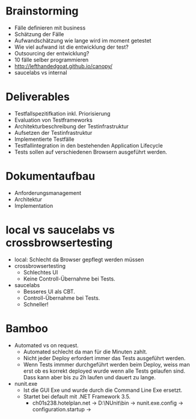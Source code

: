 # Brainstorming
- Fälle definieren mit business
- Schätzung der Fälle
- Aufwandschätzung wie lange wird im moment getestet
- Wie viel aufwand ist die entwicklung der test?
- Outsourcing  der entwicklung?
- 10 fälle selber programmieren
- http://lefthandedgoat.github.io/canopy/
- saucelabs vs internal

# Deliverables
- Testfallspezitifkation inkl. Priorisierung
- Evaluation von Testframeworks
- Architekturbeschreibung der Testinfrastruktur
- Aufsetzen der Testinfrastruktur
- Implementierte Testfälle
- Testfallintegration in den bestehenden Application Lifecycle
- Tests sollen auf verschiedenen Browsern ausgeführt werden.

# Dokumentaufbau
- Anforderungsmanagement
- Architektur
- Implementation


# local vs saucelabs vs crossbrowsertesting
- local: Schlecht da Browser gepflegt werden müssen
- crossbrowsertesting
    - Schlechtes UI
    - Keine Controll-Übernahme bei Tests.
- saucelabs
    - Besseres UI als CBT.
    - Controll-Übernahme bei Tests.
    - Schneller!
# Bamboo
- Automated vs on request.
    - Automated schlecht da man für die Minuten zahlt.
    - Nicht jeder Deploy erfordert immer das Tests ausgeführt werden.
    - Wenn Tests immmer durchgeführt werden beim Deploy, weiss man erst ob es korrekt deployed wurde wenn alle Tests gelaufen sind. Dass kann aber bis zu 2h laufen und dauert zu lange.
- nunit.exe
    - Ist die GUI Exe und wurde durch die Command Line Exe ersetzt.
    - Startet bei default mit .NET Framework 3.5.
        - ch01s238.hotelplan.net -> D:\NUnit\bin -> nunit.exe.config -> configuration.startup -> <supportedRuntime version="v4.0.30319" />
